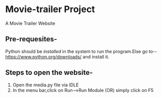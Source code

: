 # Movie-trailer Project
A Movie Trailer Website

## Pre-requesites-
Python should be _installed_ in the system to run the program.Else go to--https://www.python.org/downloads/ and install it.

## Steps to open the website-
1. Open the media.py file via IDLE
2. In the menu bar,click on Run-->Run Module (OR) simply click on F5
